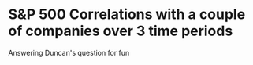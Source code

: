 # S&P 500 Correlations with a couple of companies over 3 time periods
Answering Duncan's question for fun

